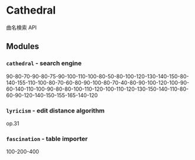 # Cathedral
曲名検索 API

## Modules

### `cathedral` - search engine
90-80-70-90-80-75-90-100-110-100-80-50-80-100-120-130-140-150-80-140-155-110-100-80-70-60-80-90-100-80-70-40-80-90-100-120-100-90-60-140-110-100-90-80-80-100-110-120-100-110-120-130-150-140-110-80-60-90-120-140-150-155-165-140-120

### `lyricism` - edit distance algorithm
op.31

### `fascination` - table importer
100-200-400
